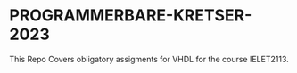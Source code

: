 # PROGRAMMERBARE-KRETSER-2023

This Repo Covers obligatory assigments for VHDL for the course IELET2113.
